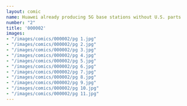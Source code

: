 ```yaml
---
layout: comic
name: Huawei already producing 5G base stations without U.S. parts
number: "2"
title: '000002'
images:
- "/images/comics/000002/pg 1.jpg"
- "/images/comics/000002/pg 2.jpg"
- "/images/comics/000002/pg 3.jpg"
- "/images/comics/000002/pg 4.jpg"
- "/images/comics/000002/pg 5.jpg"
- "/images/comics/000002/pg 6.jpg"
- "/images/comics/000002/pg 7.jpg"
- "/images/comics/000002/pg 8.jpg"
- "/images/comics/000002/pg 9.jpg"
- "/images/comics/000002/pg 10.jpg"
- "/images/comics/000002/pg 11.jpg"
---
```


